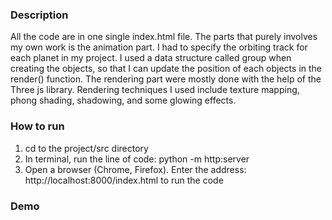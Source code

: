 ### Description
All the code are in one single index.html file. The parts that purely involves my own work is the animation part. I had to specify the orbiting track for each planet in my project. I used a data structure called group when creating the objects, so that I can update the position of each objects in the render() function. The rendering part were mostly done with the help of the Three js library. Rendering techniques I used include texture mapping, phong shading, shadowing, and some glowing effects. 

### How to run
1. cd to the project/src directory
2. In terminal, run the line of code: python -m http:server
3. Open a browser (Chrome, Firefox). Enter the address: http://localhost:8000/index.html to run the code

### Demo

